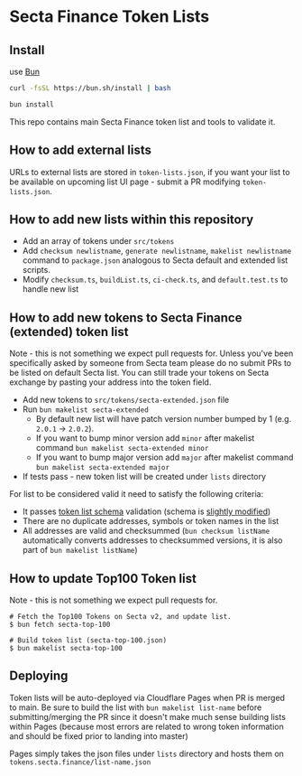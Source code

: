 # Secta Finance Token Lists

## Install
use [Bun](https://bun.sh/)
```sh
curl -fsSL https://bun.sh/install | bash
```

```sh
bun install
```

This repo contains main Secta Finance token list and tools to validate it.

## How to add external lists

URLs to external lists are stored in `token-lists.json`, if you want your list to be available on upcoming list UI page - submit a PR modifying `token-lists.json`.

## How to add new lists within this repository

- Add an array of tokens under `src/tokens`
- Add `checksum newlistname`, `generate newlistname`, `makelist newlistname` command to `package.json` analogous to Secta default and extended list scripts.
- Modify `checksum.ts`, `buildList.ts`, `ci-check.ts`, and `default.test.ts` to handle new list

## How to add new tokens to Secta Finance (extended) token list

Note - this is not something we expect pull requests for.
Unless you've been specifically asked by someone from Secta team please do no submit PRs to be listed on default Secta list. You can still trade your tokens on Secta exchange by pasting your address into the token field.

- Add new tokens to `src/tokens/secta-extended.json` file
- Run `bun makelist secta-extended`
  - By default new list will have patch version number bumped by 1 (e.g. `2.0.1` -> `2.0.2`).
  - If you want to bump minor version add `minor` after makelist command `bun makelist secta-extended minor`
  - If you want to bump major version add `major` after makelist command `bun makelist secta-extended major`
- If tests pass - new token list will be created under `lists` directory

For list to be considered valid it need to satisfy the following criteria:

- It passes [token list schema](https://github.com/Uniswap/token-lists/blob/master/src/tokenlist.schema.json) validation (schema is [slightly modified](src/schema.ts))
- There are no duplicate addresses, symbols or token names in the list
- All addresses are valid and checksummed (`bun checksum listName` automatically converts addresses to checksummed versions, it is also part of `bun makelist listName`)

## How to update Top100 Token list

Note - this is not something we expect pull requests for.

```shell script
# Fetch the Top100 Tokens on Secta v2, and update list.
$ bun fetch secta-top-100

# Build token list (secta-top-100.json)
$ bun makelist secta-top-100
```

## Deploying

Token lists will be auto-deployed via Cloudflare Pages when PR is merged to main. Be sure to build the list with `bun makelist list-name` before submitting/merging the PR since it doesn't make much sense building lists within Pages (because most errors are related to wrong token information and should be fixed prior to landing into master)

Pages simply takes the json files under `lists` directory and hosts them on `tokens.secta.finance/list-name.json`
